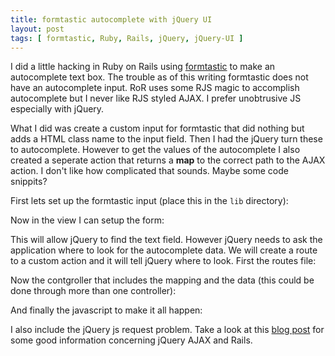 ```yaml
--- 
title: formtastic autocomplete with jQuery UI
layout: post
tags: [ formtastic, Ruby, Rails, jQuery, jQuery-UI ]
---
```

I did a little hacking in Ruby on Rails using [formtastic][] to make an
autocomplete text box. The trouble as of this writing formtastic does not have
an autocomplete input. RoR uses some RJS magic to accomplish autocomplete but I
never like RJS styled AJAX. I prefer unobtrusive JS especially with jQuery.

What I did was create a custom input for formtastic that did nothing but adds a
HTML class name to the input field. Then I had the jQuery turn these to
autocomplete. However to get the values of the autocomplete I also created a
seperate action that returns a **map** to the correct path to the AJAX action.
I don't like how complicated that sounds. Maybe some code snippits?

First lets set up the formtastic input (place this in the `lib` directory):

<script src="http://gist.github.com/590498.js?file=application_formtastic_builder.rb"> </script>

Now in the view I can setup the form:

<script src="http://gist.github.com/590498.js?file=model_view.html.erb"> </script>

This will allow jQuery to find the text field. However jQuery needs to ask the
application where to look for the autocomplete data. We will create a route to
a custom action and it will tell jQuery where to look. First the routes file:

<script src="http://gist.github.com/590498.js?file=routes.rb"> </script>

Now the contgroller that includes the mapping and the data (this could be done
through more than one controller):

<script src="http://gist.github.com/590498.js?file=main_controller.rb"> </script>

And finally the javascript to make it all happen:

<script src="http://gist.github.com/590498.js?file=application.js"> </script>

I also include the jQuery js request problem. Take a look at this
[blog post][1] for some good information concerning jQuery AJAX and Rails.

[formtastic]: http://github.com/justinfrench/formtastic
[1]: http://www.justinball.com/2010/08/09/jquery-ajax-requests-are-html-not-js/
